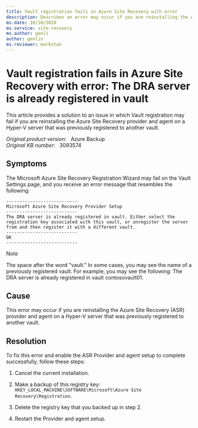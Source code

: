 ```yaml
---
title: Vault registration fails in Azure Site Recovery with error
description: Describes an error may occur if you are reinstalling the Azure Site Recovery provider and agent on a Hyper-V server that was previously registered to another vault.
ms.date: 10/10/2020
ms.service: site-recovery
ms.author: genli
author: genlin
ms.reviewer: markstan
---
```

# Vault registration fails in Azure Site Recovery with error: The DRA server is already registered in vault

This article provides a solution to an issue in which Vault registration may fail if you are reinstalling the Azure Site Recovery provider and agent on a Hyper-V server that was previously registered to another vault.

_Original product version:_ &nbsp; Azure Backup  
_Original KB number:_ &nbsp; 3093574

## Symptoms

The Microsoft Azure Site Recovery Registration Wizard may fail on the Vault Settings  page, and you receive an error message that resembles the following:

```
---------------------------
Microsoft Azure Site Recovery Provider Setup
---------------------------
The DRA server is already registered in vault. Either select the registration key associated with this vault, or unregister the server from and then register it with a different vault.
---------------------------
OK
---------------------------
```

> [!NOTE]
> The space after the word "vault." In some cases, you may see the name of a previously registered vault. For example, you may see the following: The DRA server is already registered in vault contosovault01.

## Cause

This error may occur if you are reinstalling the Azure Site Recovery (ASR) provider and agent on a Hyper-V server that was previously registered to another vault.

## Resolution

To fix this error and enable the ASR Provider and agent setup to complete successfully, follow these steps:

1. Cancel the current installation.
2. Make a backup of this registry key: `HKEY_LOCAL_MACHINE\SOFTWARE\Microsoft\Azure Site Recovery\Registration`.

3. Delete the registry key that you backed up in step 2.
4. Restart the Provider and agent setup.
